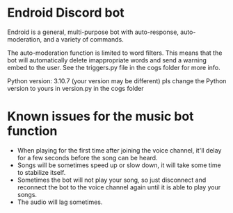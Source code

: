 # Endroid Discord bot
 Endroid is a general, multi-purpose bot with auto-response, auto-moderation, and a variety of commands.

 The auto-moderation function is limited to word filters. This means that the bot will automatically delete imappropriate words and send a warning embed to the user. See the triggers.py file in the cogs folder for more info.

 Python version: 3.10.7 (your version may be different) 
 pls change the Python version to yours in version.py in the cogs folder

# Known issues for the music bot function
 - When playing for the first time after joining the voice channel, it'll delay for a few seconds before the song can be heard.
 - Songs will be sometimes speed up or slow down, it will take some time to stabilize itself.
 - Sometimes the bot will not play your song, so just disconnect and reconnect the bot to the voice channel again until it is able to play your songs.
 - The audio will lag sometimes.